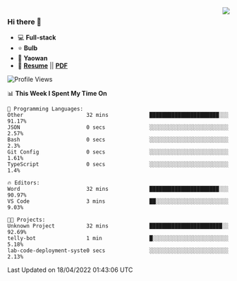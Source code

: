 <img align="right" src="https://github-readme-stats.vercel.app/api?username=LolipopJ&show_icons=true&count_private=true&hide_title=true&include_all_commits=true&theme=vue">

### Hi there 👋

- :computer: **Full-stack**
- :star: **Bulb**
- :pill: **Yaowan**
- :milky_way: [**Resume**](https://lolipopj.github.io/resume/) || [**PDF**](https://cdn.jsdelivr.net/gh/lolipopj/resume/export/resume-en.pdf)

<!--START_SECTION:waka-->
![Profile Views](http://img.shields.io/badge/Profile%20Views-46-blue)

📊 **This Week I Spent My Time On** 

```text
💬 Programming Languages: 
Other                    32 mins             ██████████████████████░░░   91.17% 
JSON                     0 secs              ░░░░░░░░░░░░░░░░░░░░░░░░░   2.57% 
Bash                     0 secs              ░░░░░░░░░░░░░░░░░░░░░░░░░   2.3% 
Git Config               0 secs              ░░░░░░░░░░░░░░░░░░░░░░░░░   1.61% 
TypeScript               0 secs              ░░░░░░░░░░░░░░░░░░░░░░░░░   1.4%

🔥 Editors: 
Word                     32 mins             ██████████████████████░░░   90.97% 
VS Code                  3 mins              ██░░░░░░░░░░░░░░░░░░░░░░░   9.03%

🐱‍💻 Projects: 
Unknown Project          32 mins             ███████████████████████░░   92.69% 
telly-bot                1 min               █░░░░░░░░░░░░░░░░░░░░░░░░   5.18% 
lab-code-deployment-syste0 secs              ░░░░░░░░░░░░░░░░░░░░░░░░░   2.13%

```


 Last Updated on 18/04/2022 01:43:06 UTC
<!--END_SECTION:waka-->
